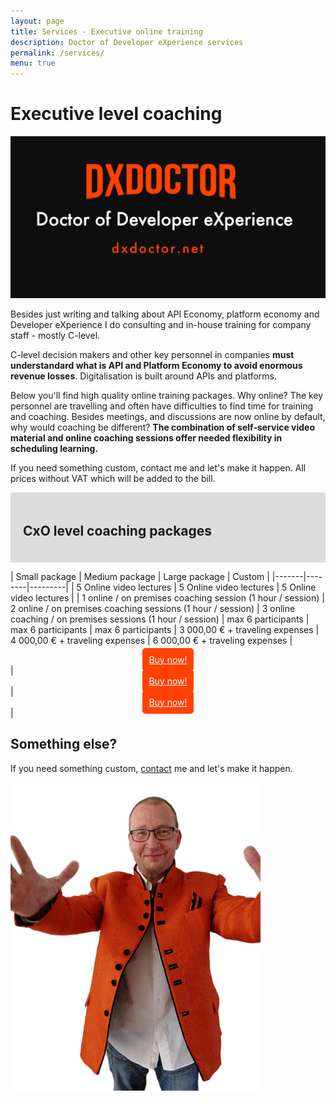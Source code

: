 ```yaml
---
layout: page
title: Services - Executive online training
description: Doctor of Developer eXperience services
permalink: /services/
menu: true
---
```


# Executive level coaching

<img src="/assets/img/dxdoctor-logo.png" alt="DX Doctor Logo" width="1238">

Besides just writing and talking about API Economy, platform economy and Developer eXperience I do consulting and in-house training for company staff - mostly C-level. 

C-level decision makers and other key personnel in companies **must understandard what is API and Platform Economy to avoid enormous revenue losses**. Digitalisation is built around APIs and platforms. 

Below you'll find high quality online training packages. Why online? The key personnel are travelling and often have difficulties to find time for training and coaching. Besides meetings, and discussions are now online by default, why would coaching be different? **The combination of self-service video material and online coaching sessions offer needed flexibility in scheduling learning.** 

If you need something custom, contact me and let's make it happen. All prices without VAT which will be added to the bill. 


<div style="background-color:#ddd;padding:10px;">
<div>
<h2 style="padding:10px;">CxO level coaching packages</h2>
</div>
</div>


| Small package | Medium package | Large package | Custom |
|-------|--------|---------|
| 5 Online video lectures | 5 Online video lectures | 5 Online video lectures | 
| 1 online / on premises coaching session (1 hour / session) | 2 online / on premises coaching sessions (1 hour / session) | 3 online coaching / on premises sessions (1 hour / session) 
| max 6 participants | max 6 participants | max 6 participants 
| 3 000,00 € + traveling expenses | 4 000,00 €  + traveling expenses | 6 000,00 €  + traveling expenses 
| <center><a href="/services/cxo/small/order" style="background-color:#ff4201; padding:10px; color:#fff;border-radius: 5px;">Buy now!</a></center> | <center><a href="/services/cxo/medium/order" style="background-color:#ff4201; padding:10px; color:#fff;border-radius: 5px;">Buy now!</a></center> | <center><a href="/contact/" style="background-color:#ff4201; padding:10px; color:#fff;border-radius: 5px;">Buy now!</a></center> | 


## Something else? 

If you need something custom, <a href="/contact/">contact</a> me and let's make it happen. 


<img class="img-rounded" src="/assets/img/uploads/jarkko-full.png" alt="Jarkko APItalist Moilanen" width="400">

